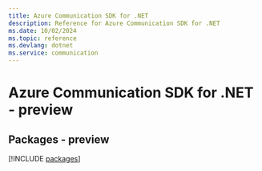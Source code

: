```yaml
---
title: Azure Communication SDK for .NET
description: Reference for Azure Communication SDK for .NET
ms.date: 10/02/2024
ms.topic: reference
ms.devlang: dotnet
ms.service: communication
---
```

# Azure Communication SDK for .NET - preview
## Packages - preview
[!INCLUDE [packages](communication-index.md)]